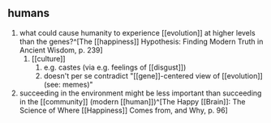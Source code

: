 ## humans
1. what could cause humanity to experience [[evolution]] at higher levels than the genes?^[The [[happiness]] Hypothesis: Finding Modern Truth in Ancient Wisdom, p. 239]
	1. [[culture]]
		1. e.g. castes (via e.g. feelings of [[disgust]])
		2. doesn't per se contradict "[[gene]]-centered view of [[evolution]] (see: memes)"
2. succeeding in the environment might be less important than succeeding in the [[community]] (modern [[human]])^[The Happy [[Brain]]: The Science of Where [[Happiness]] Comes from, and Why, p. 96]